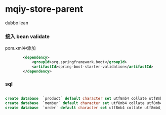 # mqiy-store-parent
dubbo lean



### 接入 bean validate
pom.xml中添加
```xml
		<dependency>
			<groupId>org.springframework.boot</groupId>
			<artifactId>spring-boot-starter-validation</artifactId>
		</dependency>
```


### sql
```sql

create database  `product` default character set utf8mb4 collate utf8mb4_general_ci;
create database  `member` default character set utf8mb4 collate utf8mb4_general_ci;
create database  `order` default character set utf8mb4 collate utf8mb4_general_ci;
```